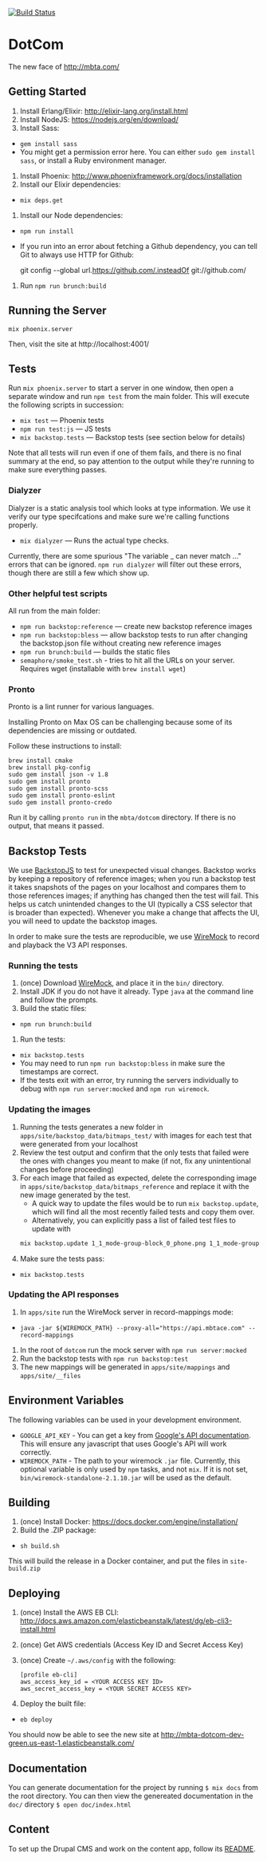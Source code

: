 [![Build Status](https://semaphoreci.com/api/v1/projects/ed6a7697-4bde-446b-89bd-47c634431bf0/950162/badge.svg)](https://semaphoreci.com/mbta/dotcom)

# DotCom

The new face of http://mbta.com/

## Getting Started

1. Install Erlang/Elixir: http://elixir-lang.org/install.html
1. Install NodeJS: https://nodejs.org/en/download/
1. Install Sass:
  * `gem install sass`
  * You might get a permission error here.  You can either `sudo gem install
    sass`, or install a Ruby environment manager.
1. Install Phoenix: http://www.phoenixframework.org/docs/installation
1. Install our Elixir dependencies:
  * `mix deps.get`
1. Install our Node dependencies:
  * `npm run install`
  * If you run into an error about fetching a Github dependency, you can tell Git to always use HTTP for Github:

      git config --global url.https://github.com/.insteadOf git://github.com/
1. Run `npm run brunch:build`

## Running the Server

    mix phoenix.server

Then, visit the site at http://localhost:4001/

## Tests

Run `mix phoenix.server` to start a server in one window, then open a
separate window and run `npm test` from the main folder. This will execute
the following scripts in succession:

* `mix test` — Phoenix tests
* `npm run test:js` — JS tests
* `mix backstop.tests` — Backstop tests (see section below for details)

Note that all tests will run even if one of them fails, and there is no final
summary at the end, so pay attention to the output while they're running to
make sure everything passes.

### Dialyzer

Dialyzer is a static analysis tool which looks at type information. We use it
verify our type specifcations and make sure we're calling functions properly.

* `mix dialyzer` — Runs the actual type checks.

Currently, there are some spurious "The variable _ can never match ..."
errors that can be ignored.
`npm run dialyzer` will filter out these errors, though there are still a few
which show up.

### Other helpful test scripts

All run from the main folder:

* `npm run backstop:reference` — create new backstop reference images
* `npm run backstop:bless` — allow backstop tests to run after changing the
  backstop.json file without creating new reference images
* `npm run brunch:build` — builds the static files
* `semaphore/smoke_test.sh` - tries to hit all the URLs on your server.
  Requires wget (installable with `brew install wget`)

### Pronto

Pronto is a lint runner for various languages.

Installing Pronto on Max OS can be challenging because some of its dependencies are missing or outdated.

Follow these instructions to install:

```
brew install cmake
brew install pkg-config
sudo gem install json -v 1.8
sudo gem install pronto
sudo gem install pronto-scss
sudo gem install pronto-eslint
sudo gem install pronto-credo
```

Run it by calling `pronto run` in the `mbta/dotcom` directory. If there is no output, that means it passed.

## Backstop Tests

We use [BackstopJS](https://github.com/garris/BackstopJS) to test for
unexpected visual changes. Backstop works by keeping a repository of
reference images; when you run a backstop test it takes snapshots of the
pages on your localhost and compares them to those references images; if
anything has changed then the test will fail. This helps us catch unintended
changes to the UI (typically a CSS selector that is broader than
expected). Whenever you make a change that affects the UI, you will need to
update the backstop images.

In order to make sure the tests are reproducible, we use
[WireMock](http://wiremock.org/) to record and playback the V3 API responses.

### Running the tests

1. (once) Download
   [WireMock](http://repo1.maven.org/maven2/com/github/tomakehurst/wiremock-standalone/2.1.10/wiremock-standalone-2.1.10.jar), and place it in the `bin/` directory.
1. Install JDK if you do not have it already. Type `java` at the command line and follow the prompts.
1. Build the static files:
  * `npm run brunch:build`
1. Run the tests:
  * `mix backstop.tests`
  * You may need to run `npm run backstop:bless` in make sure the timestamps
    are correct.
  * If the tests exit with an error, try running the servers individually to debug with `npm run server:mocked` and `npm run wiremock`.

### Updating the images

1. Running the tests generates a new folder in
    `apps/site/backstop_data/bitmaps_test/` with images for each test that
    were generated from your localhost
1. Review the test output and confirm that the only tests that failed were
   the ones with changes you meant to make (if not, fix any unintentional
   changes before proceeding)
1. For each image that failed as expected, delete the corresponding image in
   `apps/site/backstop_data/bitmaps_reference` and replace it with the new
   image generated by the test.
   * A quick way to update the files would be to run `mix backstop.update`, which
   will find all the most recently failed tests and copy them over.
   * Alternatively, you can explicitly pass a list of failed test files to update with
   ```bash
   mix backstop.update 1_1_mode-group-block_0_phone.png 1_1_mode-group-block_2_tablet_h.png
   ```
1. Make sure the tests pass:
  * `mix backstop.tests`

### Updating the API responses

1. In `apps/site` run the WireMock server in record-mappings mode:
  * `java -jar ${WIREMOCK_PATH} --proxy-all="https://api.mbtace.com" --record-mappings`
1. In the root of `dotcom` run the mock server with `npm run server:mocked`
1. Run the backstop tests with `npm run backstop:test`
1. The new mappings will be generated in `apps/site/mappings` and `apps/site/__files`

## Environment Variables

The following variables can be used in your development environment.

* `GOOGLE_API_KEY` - You can get a key from [Google's API documentation](https://developers.google.com/maps/documentation/javascript/get-api-key).
This will ensure any javascript that uses Google's API will work correctly.
* `WIREMOCK_PATH` - The path to your wiremock `.jar` file. Currently, this optional variable is only used by `npm` tasks, and not `mix`. If it is not set, `bin/wiremock-standalone-2.1.10.jar` will be used as the default.

## Building

1. (once) Install Docker: https://docs.docker.com/engine/installation/
1. Build the .ZIP package:
  * `sh build.sh`

This will build the release in a Docker container, and put the files in
`site-build.zip`

## Deploying

1. (once) Install the AWS EB CLI:
   http://docs.aws.amazon.com/elasticbeanstalk/latest/dg/eb-cli3-install.html
1. (once) Get AWS credentials (Access Key ID and Secret Access Key)
1. (once) Create `~/.aws/config` with the following:

    ```
    [profile eb-cli]
    aws_access_key_id = <YOUR ACCESS KEY ID>
    aws_secret_access_key = <YOUR SECRET ACCESS KEY>
    ```

1. Deploy the built file:
  * `eb deploy`

You should now be able to see the new site at
http://mbta-dotcom-dev-green.us-east-1.elasticbeanstalk.com/

## Documentation

You can generate documentation for the project by running `$ mix docs` from the root directory.
You can then view the genereated documentation in the `doc/` directory
`$ open doc/index.html`


## Content

To set up the Drupal CMS and work on the content app, follow its [README](/blob/master/apps/content/README.md).
